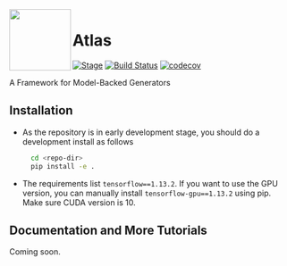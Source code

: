 <img align="left" src="atlas-logo.png" width=110>

# Atlas

[![Stage](https://img.shields.io/badge/Stage-Alpha-red)]()
[![Build Status](https://travis-ci.org/rbavishi/atlas.svg?branch=master)](https://travis-ci.org/rbavishi/atlas)
[![codecov](https://codecov.io/gh/rbavishi/atlas/branch/master/graph/badge.svg)](https://codecov.io/gh/rbavishi/atlas)

A Framework for Model-Backed Generators


## Installation

* As the repository is in early development stage, you should do a development install as follows

    ```bash
      cd <repo-dir>
      pip install -e .
    ```
  
* The requirements list `tensorflow==1.13.2`. If you want to use the GPU version, 
you can manually install `tensorflow-gpu==1.13.2` using pip. Make sure CUDA version is 10.

## Documentation and More Tutorials

Coming soon.
